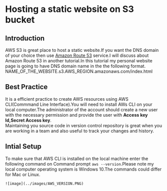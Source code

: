 # Hosting a static website on S3 bucket

## Introduction
AWS S3 is great place to host a static website.If you want the DNS domain of your choice then use [Amazon Route 53](https://aws.amazon.com/route53/) service.I will discuss about Amazon Route 53 in another tutorial.In this tutorial my personal website page is going to have DNS domain name in the the following format.<br>
NAME_OF_THE_WEBSITE.s3.AWS_REGION.amazonaws.com/index.html


## Best Practice
It is a efficient practice to create AWS resources using AWS CLI(Commmand Line Interface).You will need to install AWs CLI on your local computer.The administrator of the account should create a new user with the necessary permission and provide the user with <b>Access key Id,Secret Access key</b>.<br>
Maintaining you source code in version control repository is great when you are working in a team and also useful to track your changes and history.

## Intial Setup
To make sure that AWS CLI is installed on the local machine enter the following command on Command prompt `aws --version`.Please note my local computer operating system is Windows 10.The commands could differ for Mac or Linux.<br>

    ![image](../images/AWS_VERSION.PNG)










